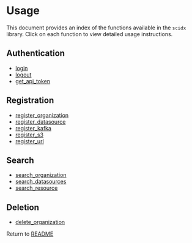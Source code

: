 # Usage

This document provides an index of the functions available in the `scidx` library. Click on each function to view detailed usage instructions.

## Authentication

- [login](./api/login.md)
- [logout](./api/logout.md)
- [get_api_token](./api/get_api_token.md)

## Registration

- [register_organization](./api/register_organization.md)
- [register_datasource](./api/register_datasource.md)
- [register_kafka](./api/register_kafka.md)
- [register_s3](./api/register_s3.md)
- [register_url](./api/register_url.md)

## Search

- [search_organization](./api/search_organization.md)
- [search_datasources](./api/search_datasource.md)
- [search_resource](./api/search_resource.md)

## Deletion

- [delete_organization](./api/delete_organization.md)

Return to [README](../README.md)